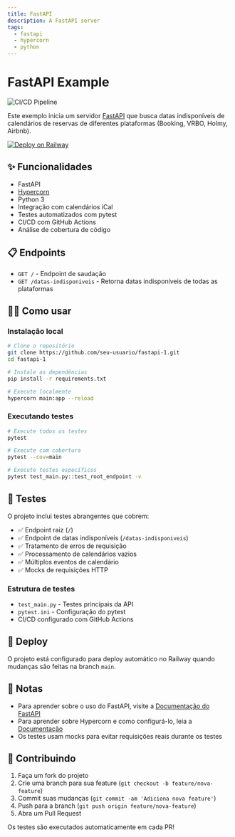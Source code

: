 ```yaml
---
title: FastAPI
description: A FastAPI server
tags:
  - fastapi
  - hypercorn
  - python
---
```


# FastAPI Example

![CI/CD Pipeline](https://github.com/seu-usuario/fastapi-1/workflows/CI/CD%20Pipeline/badge.svg)

Este exemplo inicia um servidor [FastAPI](https://fastapi.tiangolo.com/) que busca datas indisponíveis de calendários de reservas de diferentes plataformas (Booking, VRBO, Holmy, Airbnb).

[![Deploy on Railway](https://railway.app/button.svg)](https://railway.app/template/-NvLj4?referralCode=CRJ8FE)

## ✨ Funcionalidades

- FastAPI
- [Hypercorn](https://hypercorn.readthedocs.io/)
- Python 3
- Integração com calendários iCal
- Testes automatizados com pytest
- CI/CD com GitHub Actions
- Análise de cobertura de código

## 📋 Endpoints

- `GET /` - Endpoint de saudação
- `GET /datas-indisponiveis` - Retorna datas indisponíveis de todas as plataformas

## 💁‍♀️ Como usar

### Instalação local
```bash
# Clone o repositório
git clone https://github.com/seu-usuario/fastapi-1.git
cd fastapi-1

# Instale as dependências
pip install -r requirements.txt

# Execute localmente
hypercorn main:app --reload
```

### Executando testes
```bash
# Execute todos os testes
pytest

# Execute com cobertura
pytest --cov=main

# Execute testes específicos
pytest test_main.py::test_root_endpoint -v
```

## 🧪 Testes

O projeto inclui testes abrangentes que cobrem:
- ✅ Endpoint raiz (`/`)
- ✅ Endpoint de datas indisponíveis (`/datas-indisponiveis`)
- ✅ Tratamento de erros de requisição
- ✅ Processamento de calendários vazios
- ✅ Múltiplos eventos de calendário
- ✅ Mocks de requisições HTTP

### Estrutura de testes
- `test_main.py` - Testes principais da API
- `pytest.ini` - Configuração do pytest
- CI/CD configurado com GitHub Actions

## 🚀 Deploy

O projeto está configurado para deploy automático no Railway quando mudanças são feitas na branch `main`.

## 📝 Notas

- Para aprender sobre o uso do FastAPI, visite a [Documentação do FastAPI](https://fastapi.tiangolo.com/tutorial/)
- Para aprender sobre Hypercorn e como configurá-lo, leia a [Documentação](https://hypercorn.readthedocs.io/)
- Os testes usam mocks para evitar requisições reais durante os testes

## 🤝 Contribuindo

1. Faça um fork do projeto
2. Crie uma branch para sua feature (`git checkout -b feature/nova-feature`)
3. Commit suas mudanças (`git commit -am 'Adiciona nova feature'`)
4. Push para a branch (`git push origin feature/nova-feature`)
5. Abra um Pull Request

Os testes são executados automaticamente em cada PR!
